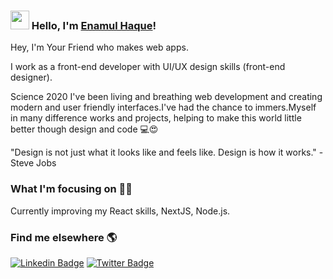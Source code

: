 ### <img src="https://media.giphy.com/media/hvRJCLFzcasrR4ia7z/giphy.gif" width="30px"> Hello, I'm [Enamul Haque](https://www.enamulhaque.dev)!
 
Hey, I'm Your Friend who makes web apps.


I work as a front-end developer with UI/UX design skills (front-end designer).

Science 2020 I've been living and breathing web development and creating modern and user friendly interfaces.I've had the chance to immers.Myself in many difference works and projects, helping to make this world little better though design and code 💻😍

 "Design is not just what it looks like and feels like. Design is how it works." -Steve Jobs

### What I'm focusing on 👨‍💻

Currently improving my React skills, NextJS, Node.js.


### Find me elsewhere 🌎

[![Linkedin Badge](https://img.shields.io/badge/-LinkedIn-blue?style=flat-square&logo=Linkedin&logoColor=white&link=https://www.linkedin.com/in/enamul-haque7/)](https://www.linkedin.com/in/enamul-haque7/) 
[![Twitter Badge](https://img.shields.io/badge/-Twitter-1ca0f1?style=flat-square&labelColor=1ca0f1&logo=twitter&logoColor=white&link=https://twitter.com/enamulhaque71)](https://twitter.com/enamulhaque71)



